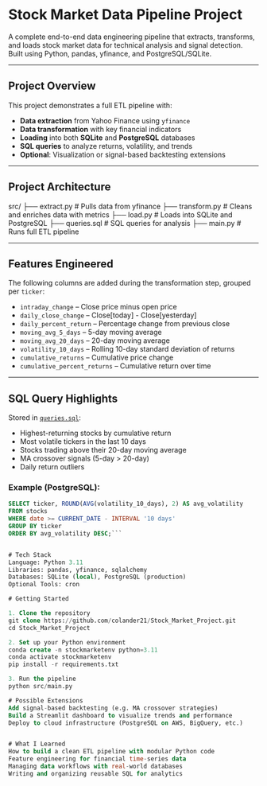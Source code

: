 # Stock Market Data Pipeline Project

A complete end-to-end data engineering pipeline that extracts, transforms, and loads stock market data for technical analysis and signal detection. Built using Python, pandas, yfinance, and PostgreSQL/SQLite.

---

## Project Overview

This project demonstrates a full ETL pipeline with:
- **Data extraction** from Yahoo Finance using `yfinance`
- **Data transformation** with key financial indicators
- **Loading** into both **SQLite** and **PostgreSQL** databases
- **SQL queries** to analyze returns, volatility, and trends
- **Optional**: Visualization or signal-based backtesting extensions

---

## Project Architecture

src/
├── extract.py # Pulls data from yfinance
├── transform.py # Cleans and enriches data with metrics
├── load.py # Loads into SQLite and PostgreSQL
├── queries.sql # SQL queries for analysis
├── main.py # Runs full ETL pipeline


---

## Features Engineered

The following columns are added during the transformation step, grouped per `ticker`:

- `intraday_change` – Close price minus open price
- `daily_close_change` – Close[today] - Close[yesterday]
- `daily_percent_return` – Percentage change from previous close
- `moving_avg_5_days` – 5-day moving average
- `moving_avg_20_days` – 20-day moving average
- `volatility_10_days` – Rolling 10-day standard deviation of returns
- `cumulative_returns` – Cumulative price change
- `cumulative_percent_returns` – Cumulative return over time

---

## SQL Query Highlights

Stored in [`queries.sql`](./src/queries.sql):

- Highest-returning stocks by cumulative return
- Most volatile tickers in the last 10 days
- Stocks trading above their 20-day moving average
- MA crossover signals (5-day > 20-day)
- Daily return outliers

### Example (PostgreSQL):
```sql
SELECT ticker, ROUND(AVG(volatility_10_days), 2) AS avg_volatility
FROM stocks
WHERE date >= CURRENT_DATE - INTERVAL '10 days'
GROUP BY ticker
ORDER BY avg_volatility DESC;```


# Tech Stack
Language: Python 3.11
Libraries: pandas, yfinance, sqlalchemy
Databases: SQLite (local), PostgreSQL (production)
Optional Tools: cron

# Getting Started

1. Clone the repository
git clone https://github.com/colander21/Stock_Market_Project.git
cd Stock_Market_Project

2. Set up your Python environment
conda create -n stockmarketenv python=3.11
conda activate stockmarketenv
pip install -r requirements.txt

3. Run the pipeline
python src/main.py

# Possible Extensions
Add signal-based backtesting (e.g. MA crossover strategies)
Build a Streamlit dashboard to visualize trends and performance
Deploy to cloud infrastructure (PostgreSQL on AWS, BigQuery, etc.)


# What I Learned
How to build a clean ETL pipeline with modular Python code
Feature engineering for financial time-series data
Managing data workflows with real-world databases
Writing and organizing reusable SQL for analytics
